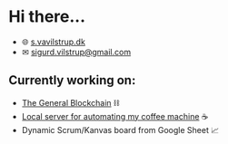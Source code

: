 # Hi there...
- 🌐 [s.vavilstrup.dk](https://s.vavilstrup.dk/)
- ✉ sigurd.vilstrup@gmail.com

## Currently working on:
* [The General Blockchain](https://github.com/SigurdVilstrup/TheGeneralBlockchain) ⛓
* [Local server for automating my coffee machine](https://github.com/SigurdVilstrup/Smart-Coffee) ☕
* Dynamic Scrum/Kanvas board from Google Sheet 📈
